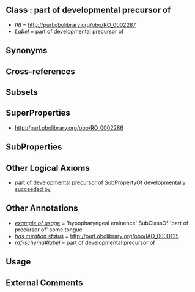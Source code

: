 
## Class : part of developmental precursor of

 * *IRI* = http://purl.obolibrary.org/obo/RO_0002287
 * *Label* = part of developmental precursor of

## Synonyms


## Cross-references


## Subsets


## SuperProperties

 * <http://purl.obolibrary.org/obo/RO_0002286>

## SubProperties


## Other Logical Axioms

 * [part of developmental precursor of](../../RO/87/RO_0002287.md) SubPropertyOf [developmentally succeeded by](../../RO/86/RO_0002286.md)

## Other Annotations

 * *[example of usage](../../IAO/12/IAO_0000112.md)* = 'hypopharyngeal eminence' SubClassOf 'part of precursor of' some tongue
 * *[has curation status](../../IAO/14/IAO_0000114.md)* = http://purl.obolibrary.org/obo/IAO_0000125
 * *[rdf-schema#label](../../el/rdf-schema#label.md)* = part of developmental precursor of

## Usage


## External Comments

